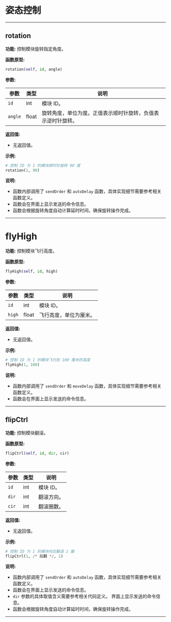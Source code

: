 # 姿态控制

***

## rotation

**功能:** 控制模块旋转指定角度。

**函数原型:** 

```python
rotation(self, id, angle)
```

**参数:**

| 参数 | 类型 | 说明 |
|---|---|---|
| `id` | int |  模块 ID。 |
| `angle` | float |  旋转角度，单位为度。正值表示顺时针旋转，负值表示逆时针旋转。 |

**返回值:** 

* 无返回值。

**示例:**

```python
# 控制 ID 为 1 的模块顺时针旋转 90 度
rotation(1, 90)
```

**说明:**

* 函数内部调用了 `sendOrder` 和 `autoDelay` 函数，具体实现细节需要参考相关函数定义。
* 函数会在界面上显示发送的命令信息。
* 函数会根据旋转角度自动计算延时时间，确保旋转操作完成。

***

# flyHigh

**功能:** 控制模块飞行高度。

**函数原型:** 

```python
flyHigh(self, id, high)
```

**参数:**

| 参数 | 类型 | 说明 |
|---|---|---|
| `id` | int |  模块 ID。 |
| `high` | float |  飞行高度，单位为厘米。 |

**返回值:** 

* 无返回值。

**示例:**

```python
# 控制 ID 为 1 的模块飞行到 100 厘米的高度
flyHigh(1, 100)
```

**说明:**

* 函数内部调用了 `sendOrder` 和 `moveDelay` 函数，具体实现细节需要参考相关函数定义。
* 函数会在界面上显示发送的命令信息。

***

## flipCtrl

**功能:** 控制模块翻滚。

**函数原型:** 

```python
flipCtrl(self, id, dir, cir)
```

**参数:**

| 参数 | 类型 | 说明 |
|---|---|---|
| `id` | int |  模块 ID。 |
| `dir` | int |  翻滚方向。 |
| `cir` | int |  翻滚圈数。 |

**返回值:** 

* 无返回值。

**示例:**

```python
# 控制 ID 为 1 的模块向后翻滚 1 圈
flipCtrl(1, /* 后翻 */, 1)
```

**说明:**

* 函数内部调用了 `sendOrder` 和 `autoDelay` 函数，具体实现细节需要参考相关函数定义。
* 函数会在界面上显示发送的命令信息。
* `dir` 参数的具体取值含义需要参考相关代码定义。
界面上显示发送的命令信息。
* 函数会根据旋转角度自动计算延时时间，确保旋转操作完成。

***